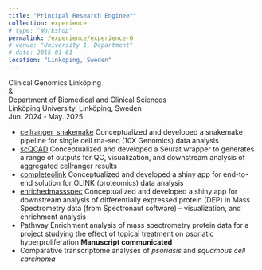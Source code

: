```yaml
---
title: "Principal Research Engineer"
collection: experience
# type: "Workshop"
permalink: /experience/experience-6
# venue: "University 1, Department"
# date: 2015-01-01
location: "Linköping, Sweden"
---
```


Clinical Genomics Linköping  
&  
Department of Biomedical and Clinical Sciences  
Linköping University, Linköping, Sweden  
Jun. 2024 ‑ May. 2025  


* [cellranger_snakemake](https://doi.org/10.5281/zenodo.15090341) Conceptualized and developed a snakemake pipeline for single cell rna-seq (10X Genomics) data analysis 
* [scQCAD](https://github.com/BioDebojyoti/scQCAD) Conceptualized and developed a Seurat wrapper to generates a range of outputs for QC, visualization, and downstream analysis of aggregated cellranger results
* [completeolink](https://completeolink.serve.scilifelab.se)  Conceptualized and developed a shiny app for end-to-end solution for OLINK (proteomics) data analysis
* [enrichedmassspec](https://enrichedmassspec.serve.scilifelab.se) Conceptualized and developed a shiny app for downstream analysis of differentially expressed protein (DEP) in Mass Spectrometry data (from Spectronaut software) – visualization, and enrichment analysis
* Pathway Enrichment analysis of mass spectrometry protein data for a project studying the effect of topical treatment on psoriatic hyperproliferation **Manuscript communicated**
* Comparative transcriptome analyses of *psoriasis* and *squamous cell carcinoma*
